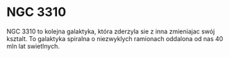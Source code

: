 # NGC 3310

NGC 3310 to kolejna galaktyka, która zderzyla sie z inna zmieniajac swój
ksztalt. To galaktyka spiralna o niezwyklych ramionach oddalona od nas 40 mln
lat swietlnych.
